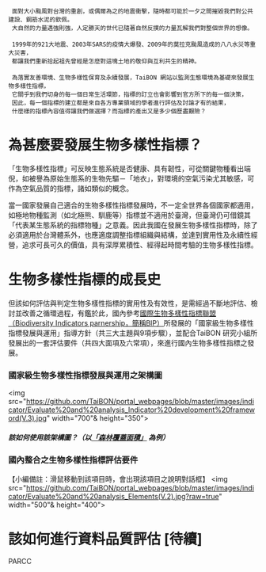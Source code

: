 
     面對大小颱風對台灣的重創，或偶爾為之的地震衝擊，隨時都可能於一夕之間摧毀我們對公共建設、鋼筋水泥的欽佩。
     大自然的力量遇強則強，人定勝天的世代已隨著自然反撲的力量瓦解我們對整個世界的想像。
     
     1999年的921大地震、2003年SARS的疫情大爆發、2009年的莫拉克颱風造成的八八水災等重大災害，
     都讓我們重新拾起祖先曾經是怎麼對這塊土地的敬仰與互利共生的精神。
     
     為落實友善環境、生物多樣性保育及永續發展，TaiBON 網站以監測生態環境為基礎來發展生物多樣性指標，
     它關乎到我們切身的每一個日常生活環節，指標的訂立也會影響到官方所下的每一個決策，
     因此，每一個指標的建立都是來自各方專業領域的學者進行評估及討論才有的結果，
     什麼樣的指標內容值得讓我們做選擇？而指標的產出又是多少個歷盡艱險？


# 為甚麼要發展生物多樣性指標？

「生物多樣性指標」可反映生態系統是否健康、具有韌性，可從關鍵物種看出端倪，如被譽為原始生態系的生物先驅－「地衣」，對環境的空氣污染尤其敏感，可作為空氣品質的指標，諸如類似的概念。
     
當一國家發展自己適合的生物多樣性指標發展時，不一定全世界各個國家都適用，如極地物種監測（如北極熊、馴鹿等）指標並不適用於臺灣，但臺灣仍可借鏡其「代表某生態系統的指標物種」之意義。因此我國在發展生物多樣性指標時，除了必須適用於台灣體系外，也應適度調整指標組織與結構，並達到實用性及永續性經營，追求可長可久的價值，具有深厚累積性、經得起時間考驗的生物多樣性指標。


# 生物多樣性指標的成長史



但該如何評估與判定生物多樣性指標的實用性及有效性，是需經過不斷地評估、檢討並改善之循環過程，有鑑於此，國內參考[國際生物多樣性指標聯盟
（Biodiversity Indicators parnership，簡稱BIP）](http://www.bipindicators.net/)所發展的「國家級生物多樣性指標發展與運用」指導方針（共三大主題與9項步驟），並配合TaiBON 研究小組所發展出的一套評估要件（共四大面項及六常項），來進行國內生物多樣性指標之發展。

### 國家級生物多樣性指標發展與運用之架構圖

<img src="https://github.com/TaiBON/portal_webpages/blob/master/images/indicator/Evaluate%20and%20analysis_Indicator%20development%20frameword(V.3).jpg" width="700"& height="350">


##### 該如何使用該架構圖？（以[「森林覆蓋面積」](https://github.com/TaiBON/portal_webpages/wiki/web_data) 為例）






### 國內整合之生物多樣性指標評估要件


【小編備註：滑鼠移動到該項目時，會出現該項目之說明對話框】
<img src="https://github.com/TaiBON/portal_webpages/blob/master/images/indicator/Evaluate%20and%20analysis_Elements(V.2).jpg?raw=true" width="500"& height="400">




# 該如何進行資料品質評估 [待續]

PARCC 
